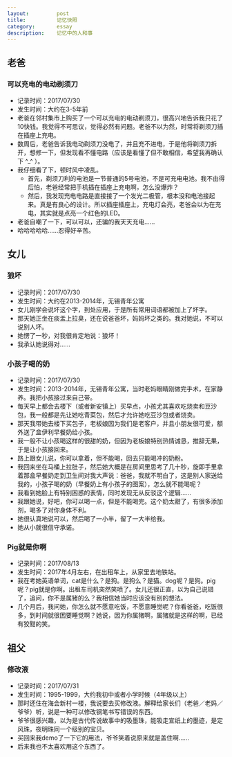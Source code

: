 ```yaml
---
layout:         post
title:          记忆快照 
category:       essay
description:    记忆中的人和事
---
```


## 老爸

### 可以充电的电动剃须刀
- 记录时间：2017/07/30
- 发生时间：大约在3-5年前
- 老爸在邻村集市上购买了一个可以充电的电动剃须刀，很高兴地告诉我只花了10快钱。我觉得不可思议，觉得必然有问题。老爸不以为然，时常将剃须刀插在插座上充电。
- 数周后，老爸告诉我电动剃须刀没电了，并且充不进电，于是他将剃须刀拆开，想修一下，但发现看不懂电路（应该是看懂了但不敢相信，希望我再确认下 ^_^ ）。
- 我仔细看了下，顿时风中凌乱。
	- 首先，剃须刀利的电池是一节普通的5号电池，不是可充电电池。我不由得后怕，老爸经常把手机插在插座上充电啊，怎么没爆炸？
	- 然后，我发现充电电路是直接接了一个发光二极管，根本没和电池接起来。真是有良心的设计。所以插座插座上，充电灯会亮，老爸会以为在充电，其实就是点亮一个红色的LED。
- 老爸自嘲了一下，可以可以，还骗的我天天充电……
- 哈哈哈哈哈……忍得好辛苦。

## 女儿

### 狼坏
- 记录时间：2017/07/30
- 发生时间：大约在2013-2014年，无锡青年公寓
- 女儿刚学会说坏这个字，到处应用，于是所有常用词语都被加上了坏字。
- 那天她正坐在痰盂上拉臭，还在说爸爸坏，妈妈坏之类的。我对她说，不可以说别人坏。
- 她愣了一秒，对我很肯定地说：狼坏！
- 我承认她说得对……

### 小孩子喝的奶
- 记录时间：2017/07/30
- 发生时间：2013-2014年，无锡青年公寓，当时老妈眼睛刚做完手术，在家静养。我把小孩接过来自己带。
- 每天早上都会去楼下（或者新安镇上）买早点，小孩尤其喜欢吃烧卖和豆沙包，我一般都是先让她吃青菜包，然后才允许她吃豆沙包或者烧卖。
- 那天我带她去楼下买包子，老板娘因为我们是老客户，并且小朋友很可爱，额外送了盒伊利早餐奶给小孩。
- 我一般不让小孩喝这样的很甜的奶，但因为老板娘特别热情诚恳，推辞无果，于是让小孩接回来。
- 路上跟女儿说，你可以拿着，但不能喝，回去只能喝冲的奶粉。
- 我回来坐在马桶上拉肚子，然后她大概是在房间里思考了几十秒，旋即手里拿着那盒早餐奶走到卫生间对我大声说：爸爸，我就不明白了，这是别人家送给我的，小孩子喝的奶（早餐奶上有小孩子的图案），怎么就不能喝呢？
- 我看到她脸上有特别困惑的表情，同时发现无从反驳这个逻辑……
- 我跟她说，好吧，你可以喝一点，但是不能喝完。这个奶太甜了，有很多添加剂，喝多了对你身体不利。
- 她很认真地说可以，然后喝了一小半，留了一大半给我。
- 她从小就很信守承诺。

### Pig就是你啊
- 记录时间：2017/08/13
- 发生时间：2017年4月左右，在出租车上，从家里去地铁站。
- 我在考她英语单词，cat是什么？是狗。是狗么？是猫。dog呢？是狗。pig呢？pig就是你啊。出租车司机突然笑喷了。女儿还很正直，以为自己说错了，追问，你不是属猪的么？我相信她当时应该没有别的想法。
- 几个月后，我问她，你怎么就不愿意吃饭，不愿意睡觉呢？你看爸爸，吃饭很多，到时间就很困要睡觉啊？她说，因为你属猪啊，属猪就是这样的啊，已经有狡黠的笑。

## 祖父

### 修改液
- 记录时间：2017/07/31
- 发生时间：1995-1999，大约我初中或者小学时候（4年级以上）
- 那时还住在海会新村一楼，我说要去买修改液。解释给家长们（老爸／老妈／爷爷）听，说是一种可以修改钢笔书写错误的东西。
- 爷爷很感兴趣，以为是古代传说故事中的吸墨珠，能吸走宣纸上的墨迹，是定风珠，夜明珠同一个级别的宝贝。
- 买回来我demo了一下它的用法，爷爷笑着说原来就是盖住啊……
- 后来我也不太喜欢用这个东西了。
